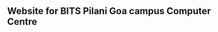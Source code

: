 Website for BITS Pilani Goa campus Computer Centre
--------------------------------------------------

